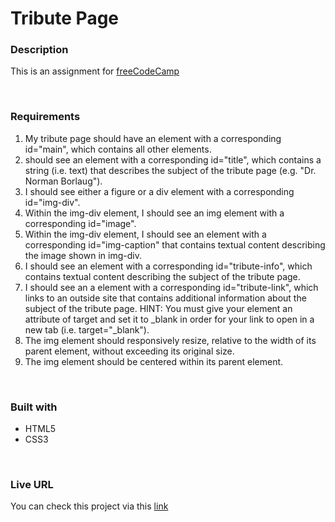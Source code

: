 # Tribute Page

### Description

This is an assignment for [freeCodeCamp](https://www.freecodecamp.org/learn/responsive-web-design/responsive-web-design-projects/build-a-tribute-page/)

<br>

### Requirements

1. My tribute page should have an element with a corresponding id="main", which contains all other elements.
2. should see an element with a corresponding id="title", which contains a string (i.e. text) that describes the subject of the tribute page (e.g. "Dr. Norman Borlaug").
3. I should see either a figure or a div element with a corresponding id="img-div".
4. Within the img-div element, I should see an img element with a corresponding id="image".
5. Within the img-div element, I should see an element with a corresponding id="img-caption" that contains textual content describing the image shown in img-div.
6. I should see an element with a corresponding id="tribute-info", which contains textual content describing the subject of the tribute page.
7. I should see an a element with a corresponding id="tribute-link", which links to an outside site that contains additional information about the subject of the tribute page. HINT: You must give your element an attribute of target and set it to \_blank in order for your link to open in a new tab (i.e. target="\_blank").
8. The img element should responsively resize, relative to the width of its parent element, without exceeding its original size.
9. The img element should be centered within its parent element.

<br>

### Built with

- HTML5
- CSS3

<br>

### Live URL

You can check this project via this [link](https://ullavs.nl/projects/tribute)
